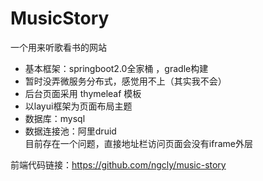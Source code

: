 # MusicStory
一个用来听歌看书的网站   
- 基本框架：springboot2.0全家桶 ，gradle构建  
- 暂时没弄微服务分布式，感觉用不上（其实我不会）
- 后台页面采用 thymeleaf 模板   
- 以layui框架为页面布局主题   
- 数据库：mysql
- 数据连接池：阿里druid      
目前存在一个问题，直接地址栏访问页面会没有iframe外层

前端代码链接：https://github.com/ngcly/music-story
